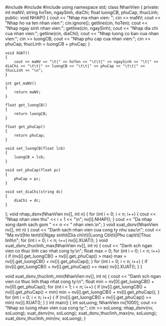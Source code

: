 #include<iostream>
#include<string>
#include<iomanip>
using namespace std;
class NhanVien
{
private:
	int maNV;
	string hoTen, ngaySinh, diaChi;
	float luongCB, phuCap, thucLinh;
public:
	void NHAP()
	{
		cout << "Nhap ma nhan vien: ";
		cin >> maNV;
		cout << "Nhap ho va ten nhan vien:";
		cin.ignore();
		getline(cin, hoTen);
		cout << "Nhap ngay sinh nhan vien:";
		getline(cin, ngaySinh);
		cout << "Nhap dia chi cua nhan vien:";
		getline(cin, diaChi);
		cout << "Nhap luong co ban cua nhan vien:";
		cin >> luongCB;
		cout << "Nhap phu cap cua nhan vien:";
		cin >> phuCap;
		thucLinh = luongCB + phuCap;
	}

	void XUAT()
	{
		cout << maNV << "\t|" << hoTen << "\t\t|" << ngaySinh << "\t|" << diaChi << "\t\t|" << luongCB << "\t\t|" << phuCap << "\t\t|" << thucLinh << "\n";
	}

	int get_maNV()
	{
		return maNV;
	}

	float get_luongCB()
	{
		return luongCB;
	}

	float get_phuCap()
	{
		return phuCap;
	}

	void set_luongCB(float lcb)
	{
		luongCB = lcb;
	}

	void set_phuCap(float pc)
	{
		phuCap = pc;
	}

	void set_diaChi(string dc)
	{
		diaChi = dc;
	}
};
void nhap_dsnv(NhanVien nv[], int n)
{
	for (int i = 0; i < n; i++)
	{
		cout << "Nhap nhan vien thu" << i + 1 << "\n";
		nv[i].NHAP();
	}
	cout << "Da nhap xong danh sach gom " << n << " nhan vien.\n";
}
void xuat_dsnv(NhanVien nv[], int n)
{
	cout << "Danh sach nhan vien cua cong ty nhu sau:\n";
	cout << "Ma nv\t|Ho ten\t\t|Ngay sinh\t|Dia chi\t\t|Luong Cb\t\t|Phu cap\t\t|Thuc linh\n";
	for (int i = 0; i < n; i++)
		nv[i].XUAT();
}
void xuat_dsnv_thuclinh_max(NhanVien nv[], int n)
{
	cout << "Danh sch ngan vien co thuc linh cao nhat cong ty:\n";
	float max = 0;
	for (int i = 0; i < n; i++)
	{
		if (nv[i].get_luongCB() + nv[i].get_phuCap() > max) max = nv[i].get_luongCB() + nv[i].get_phuCap();
	}
	for (int i = 0; i < n; i++)
	{
		if (nv[i].get_luongCB() + nv[i].get_phuCap() == max) nv[i].XUAT();
	}
}

void xuat_dsnv_thuclinh_min(NhanVien nv[], int n)
{
	cout << "Danh sch ngan vien co thuc linh thap nhat cong ty:\n";
	float min = nv[0].get_luongCB() + nv[0].get_phuCap();
	for (int i = 1; i < n; i++)
	{
		if (nv[i].get_luongCB() + nv[i].get_phuCap() < min) min = nv[i].get_luongCB() + nv[i].get_phuCap();
	}
	for (int i = 0; i < n; i++)
	{
		if (nv[i].get_luongCB() + nv[i].get_phuCap() == min) nv[i].XUAT();
	}
}
int main()
{
	int soLuong;
	NhanVien nv[1000];
	cout << "Nhap so luong nhan vien cua cong ty:";
	cin >> soLuong;
	nhap_dsnv(nv, soLuong);
	xuat_dsnv(nv, soLuong);
	xuat_dsnv_thuclinh_max(nv, soLuong);
	xuat_dsnv_thuclinh_min(nv, soLuong);
}
